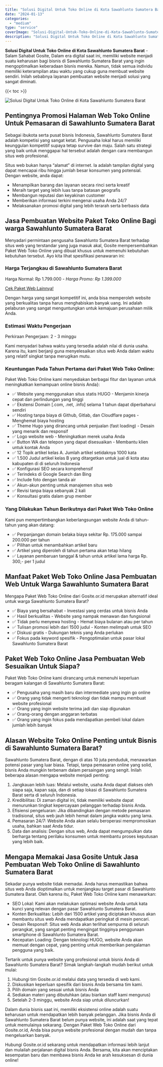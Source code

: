 ```yaml
---
title: "Solusi Digital Untuk Toko Online di Kota Sawahlunto Sumatera Barat"
date: "2024-01-13"
categories: 
  - "medium"
type: "service"
coverImage: "Solusi-Digital-Untuk-Toko-Online-di-Kota-Sawahlunto-Sumatera-Barat.png"
description: "Solusi Digital Untuk Toko Online di Kota Sawahlunto Sumatera Barat. Hubungi Gosite.or.id sekarang untuk mendapatkan informasi lebih lanjut dan mulailah perja..."
---
```


**Solusi Digital Untuk Toko Online di Kota Sawahlunto Sumatera Barat** - Salam Sahabat Gosite, Dalam era digital saat ini, memiliki website menjadi suatu keharusan bagi bisnis di Sawahlunto Sumatera Barat yang ingin mengoptimalkan keberadaan bisnis mereka. Namun, tidak semua individu memiliki keterampilan atau waktu yang cukup guna membuat website sendiri. Inilah sebabnya layanan pembuatan website menjadi solusi yang sangat diminati.

{{< toc >}}

![Solusi Digital Untuk Toko Online di Kota Sawahlunto Sumatera Barat](/images/medium/Solusi-Digital-Untuk-Toko-Online-di-Kota-Sawahlunto-Sumatera-Barat.png)

## Pentingnya Promosi Halaman Web Toko Online Untuk Pemasaran di Sawahlunto Sumatera Barat

Sebagai ibukota serta pusat bisnis Indonesia, Sawahlunto Sumatera Barat adalah kompetisi yang sangat ketat. Pengusaha lokal harus memiliki keunggulan kompetitif supaya tetap survive dan maju. Salah satu strategi yang baik untuk menggapai hal tersebut adalah dengan cara membangun situs web profesional.

Situs web bukan hanya “alamat” di internet. Ia adalah tampilan digital yang dapat mencapai ribu hingga jumlah besar konsumen yang potensial. Dengan website, anda dapat:

- Menampilkan barang dan layanan secara rinci serta kreatif
- Meraih target yang lebih luas tanpa batasan geografis
- Membangun reputasi dan keyakinan customer
- Memberikan informasi terkini mengenai usaha Anda 24/7
- Melaksanakan promosi digital yang lebih terarah serta berbasis data

## Jasa Pembuatan Website Paket Toko Online Bagi warga Sawahlunto Sumatera Barat

Menyadari permintaan pengusaha Sawahlunto Sumatera Barat terhadap situs web yang terstandar yang juga masuk akal, Gosite mempersembahkan Paket Web Toko Online yang dibuat khusus untuk memenuhi kebutuhan kebutuhan tersebut. Ayo kita lihat spesifikasi penawaran ini:

### Harga Terjangkau di Sawahlunto Sumatera Barat

<a class="cta-button">Harga Normal: Rp 1.799.000 - <em>Harga Promo: Rp 1.399.000</em></a>

<a href="/jasa-web/" class="cta-button">Cek Paket Web Lainnya!</a>

Dengan harga yang sangat kompetitif ini, anda bisa memperoleh website yang berkualitas tanpa harus menghabiskan banyak uang. Ini adalah pelaburan yang sangat menguntungkan untuk kemajuan perusahaan milik Anda.

### Estimasi Waktu Pengerjaan

Perkiraan Pengerjaan: 2 - 3 minggu

Kami menyadari bahwa waktu yang tersedia adalah nilai di dunia usaha. Karena itu, kami berjanji guna menyelesaikan situs web Anda dalam waktu yang relatif singkat tanpa merugikan mutu.

### Keuntungan Pada Tahun Pertama dari Paket Web Toko Online:

Paket Web Toko Online kami menyediakan berbagai fitur dan layanan untuk meningkatkan kemampuan online bisnis Anda}:

- ✅ Website yang menggunakan situs statis HUGO - Menjamin kinerja cepat dan perlindungan yang tinggi
- ✅ Ekstensi Domain \[.com, .net, .info\] selama 1 tahun dapat diperbaharui sendiri
- ✅ Hosting tanpa biaya di Github, Gitlab, dan Cloudflare pages - Menghemat biaya hosting
- ✅ Theme Hugo yang dirancang untuk penjualan (fast loading) - Desain yang menarik dan responsif
- ✅ Logo website web - Meningkatkan merek usaha Anda
- ✅ Button WA dan telepon yang dapat disesuaikan - Membantu klien untuk kontak Anda
- ✅ 12 Topik artikel kelas A. Jumlah artikel setidaknya 1000 kata
- ✅ 1.500 Judul artikel kelas B yang ditargetkan untuk jual di kota atau kabupaten di di seluruh Indonesia
- ✅ Konfigurasi SEO secara komprehensif
- ✅ Terindeks di Google Search dan Bing
- ✅ Include foto dengan tanda air
- ✅ Akun-akun penting untuk manajemen situs web
- ✅ Revisi tanpa biaya sebanyak 2 kali
- ✅ Konsultasi gratis dalam grup member

### Yang Dilakukan Tahun Berikutnya dari Paket Web Toko Online

Kami pun mempertimbangkan keberlangsungan website Anda di tahun-tahun yang akan datang:

- ✅ Perpanjangan domain belaka biaya sekitar Rp. 175.000 sampai 200.000 per tahun
- ✅ Pilihan untuk menambahkan artikel baru
- ✅ Artikel yang diperoleh di tahun pertama akan tetap hilang
- ✅ Layanan pembaruan tanggal & tahun untuk artikel lama harga Rp. 300,- per 1 judul

## Manfaat Paket Web Toko Online Jasa Pembuatan Web Untuk Warga Sawahlunto Sumatera Barat

Mengapa Paket Web Toko Online dari Gosite.or.id merupakan alternatif ideal untuk warga Sawahlunto Sumatera Barat?

- ✅ Biaya yang bersahabat - Investasi yang cerdas untuk bisnis Anda
- ✅ Hasil berkualitas - Website yang nampak menawan dan fungsional
- ✅ Tidak perlu menyewa hosting - Hemat biaya bulanan atau per tahun
- ✅ Tulisan promosi lebih dari 1500 judul - Konten melimpah untuk SEO
- ✅ Diskusi gratis - Dukungan teknis yang Anda perlukan
- ✅ Fokus pada keyword spesifik - Pengoptimalan untuk pasar lokal Sawahlunto Sumatera Barat

## Paket Web Toko Online Jasa Pembuatan Web Sesuaikan Untuk Siapa?

Paket Web Toko Online kami dirancang untuk memenuhi keperluan beragam kalangan di Sawahlunto Sumatera Barat:

- ✅ Pengusaha yang masih baru dan intermediate yang ingin go online
- ✅ Orang yang tidak mengerti teknologi dan tidak mampu membuat website profesional
- ✅ Orang yang ingin website terima jadi dan siap digunakan
- ✅ Orang-orang dengan anggaran terbatas
- ✅ Orang yang ingin fokus pada mendapatkan pembeli lokal dalam jumlah lebih banyak

## Alasan Website Toko Online Penting untuk Bisnis di Sawahlunto Sumatera Barat?

Sawahlunto Sumatera Barat, dengan di atas 10 juta penduduk, menawarkan potensi pasar yang luar biasa. Tetapi, tanpa pemasaran online yang solid, bisnis Anda mungkin terbenam dalam persaingan yang sengit. Inilah beberapa alasan mengapa website menjadi penting:

1. Jangkauan lebih luas: Melalui website, usaha Anda dapat diakses oleh siapa saja, kapan saja, dan di setiap lokasi di Sawahlunto Sumatera Barat serta di seluruh Indonesia.
2. Kredibilitas: Di zaman digital ini, tidak memiliki website dapat menurunkan tingkat kepercayaan pelanggan terhadap bisnis Anda.
3. Efisiensi pengeluaran: Jika dibandingkan dengan metode pemasaran tradisional, situs web jauh lebih hemat dalam jangka waktu yang lama.
4. Pemasaran 24/7: Website Anda akan selalu beroperasi mempromosikan usaha, bahkan saat Anda tidur.
5. Data dan analisis: Dengan situs web, Anda dapat mengumpulkan data berharga tentang perilaku konsumen untuk membantu proses keputusan yang lebih baik.

## Mengapa Memakai Jasa Gosite Untuk Jasa Pembuatan Web Toko Online di Sawahlunto Sumatera Barat

Sekadar punya website tidak memadai. Anda harus memastikan bahwa situs web Anda dioptimalkan untuk menjangkau target pasar di Sawahlunto Sumatera Barat. Oleh karena itu, Paket Web Toko Online kami menawarkan:

- SEO Lokal: Kami akan melakukan optimasi website Anda untuk kata kunci yang relevan dengan pasar Sawahlunto Sumatera Barat.
- Konten Berkualitas: Lebih dari 1500 artikel yang diciptakan khusus akan membantu situs web Anda mendapatkan peringkat di mesin pencari.
- Desain Responsif: Situs web Anda akan terlihat sempurna di seluruh perangkat, yang sangat penting mengingat tingginya penggunaan smartphone di Sawahlunto Sumatera Barat.
- Kecepatan Loading: Dengan teknologi HUGO, website Anda akan memuat dengan cepat, yang penting untuk memberikan pengalaman pengguna yang baik.

Tertarik untuk punya website yang profesional untuk bisnis Anda di Sawahlunto Sumatera Barat? Simak langkah-langkah mudah berikut untuk mulai:

1. Hubungi tim Gosite.or.id melalui data yang tersedia di web kami.
2. Diskusikan keperluan spesifik dari bisnis Anda bersama tim kami.
3. Pilih domain yang sesuai untuk bisnis Anda
4. Sediakan materi yang dibutuhkan (atau biarkan staff kami mengurus)
5. Setelah 2-3 minggu, website Anda siap untuk diluncurkan!

Dalam dunia bisnis saat ini, memiliki eksistensi online adalah suatu keharusan untuk mendapatkan lebih banyak pelanggan. Jika bisnis Anda di Sawahlunto Sumatera Barat belum punya website, ini adalah saat yang tepat untuk memulainya sekarang. Dengan Paket Web Toko Online dari Gosite.or.id, Anda bisa punya website profesional dengan mudah dan tanpa mengeluarkan banyak.

Hubungi Gosite.or.id sekarang untuk mendapatkan informasi lebih lanjut dan mulailah perjalanan digital bisnis Anda. Bersama, kita akan menciptakan kesempatan baru dan membawa bisnis Anda ke arah kesuksesan di dunia online!